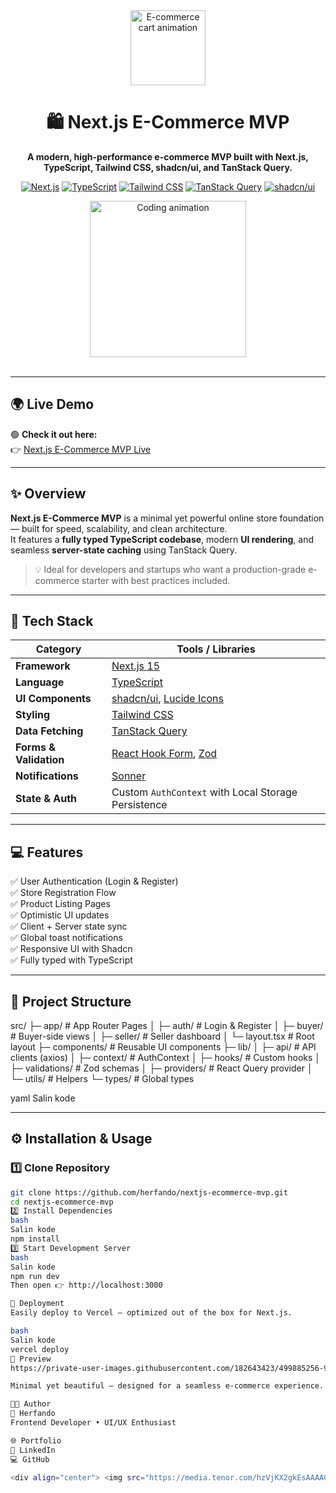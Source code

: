 <div align="center">
  <img src="https://media.tenor.com/3vXxg1O3Fz0AAAAC/shop-cart-shopping.gif" width="120" alt="E-commerce cart animation" />
  <h1>🛍️ Next.js E-Commerce MVP</h1>
  <p>
    <strong>A modern, high-performance e-commerce MVP built with Next.js, TypeScript, Tailwind CSS, shadcn/ui, and TanStack Query.</strong>
  </p>

  <p>
    <a href="https://nextjs.org"><img src="https://img.shields.io/badge/Next.js-15.5.4-black?style=for-the-badge&logo=next.js" alt="Next.js" /></a>
    <a href="https://www.typescriptlang.org/"><img src="https://img.shields.io/badge/TypeScript-5.6-blue?style=for-the-badge&logo=typescript" alt="TypeScript" /></a>
    <a href="https://tailwindcss.com/"><img src="https://img.shields.io/badge/TailwindCSS-3.4-38BDF8?style=for-the-badge&logo=tailwind-css" alt="Tailwind CSS" /></a>
    <a href="https://tanstack.com/query/latest"><img src="https://img.shields.io/badge/TanStack_Query-5-orange?style=for-the-badge&logo=react-query" alt="TanStack Query" /></a>
    <a href="https://ui.shadcn.com"><img src="https://img.shields.io/badge/shadcn/ui-Modern_UI-8B5CF6?style=for-the-badge&logo=shadcnui" alt="shadcn/ui" /></a>
  </p>

  <img src="https://media.tenor.com/x3DTPv6YdOAAAAAi/web-developer-coding.gif" width="250" alt="Coding animation" />

  <br />
  <br />
</div>

---

## 🌍 Live Demo

🟢 **Check it out here:**  
👉 [Next.js E-Commerce MVP Live](https://nextjs-ecommerce-mvp-tcl9-c2f2n15mm-herfandos-projects.vercel.app/buyer/before_login)

---

## ✨ Overview

**Next.js E-Commerce MVP** is a minimal yet powerful online store foundation — built for speed, scalability, and clean architecture.  
It features a **fully typed TypeScript codebase**, modern **UI rendering**, and seamless **server-state caching** using TanStack Query.

> 💡 Ideal for developers and startups who want a production-grade e-commerce starter with best practices included.

---

## 🚀 Tech Stack

| Category | Tools / Libraries |
|-----------|------------------|
| **Framework** | [Next.js 15](https://nextjs.org) |
| **Language** | [TypeScript](https://www.typescriptlang.org/) |
| **UI Components** | [shadcn/ui](https://ui.shadcn.com), [Lucide Icons](https://lucide.dev) |
| **Styling** | [Tailwind CSS](https://tailwindcss.com) |
| **Data Fetching** | [TanStack Query](https://tanstack.com/query/latest) |
| **Forms & Validation** | [React Hook Form](https://react-hook-form.com), [Zod](https://zod.dev) |
| **Notifications** | [Sonner](https://sonner.emilkowal.ski) |
| **State & Auth** | Custom `AuthContext` with Local Storage Persistence |

---

## 💻 Features

✅ User Authentication (Login & Register)  
✅ Store Registration Flow  
✅ Product Listing Pages  
✅ Optimistic UI updates  
✅ Client + Server state sync  
✅ Global toast notifications  
✅ Responsive UI with Shadcn  
✅ Fully typed with TypeScript  

---

## 🧱 Project Structure

src/
├─ app/ # App Router Pages
│ ├─ auth/ # Login & Register
│ ├─ buyer/ # Buyer-side views
│ ├─ seller/ # Seller dashboard
│ └─ layout.tsx # Root layout
├─ components/ # Reusable UI components
├─ lib/
│ ├─ api/ # API clients (axios)
│ ├─ context/ # AuthContext
│ ├─ hooks/ # Custom hooks
│ ├─ validations/ # Zod schemas
│ ├─ providers/ # React Query provider
│ └─ utils/ # Helpers
└─ types/ # Global types

yaml
Salin kode

---

## ⚙️ Installation & Usage

### 1️⃣ Clone Repository

```bash
git clone https://github.com/herfando/nextjs-ecommerce-mvp.git
cd nextjs-ecommerce-mvp
2️⃣ Install Dependencies
bash
Salin kode
npm install
3️⃣ Start Development Server
bash
Salin kode
npm run dev
Then open 👉 http://localhost:3000

🚢 Deployment
Easily deploy to Vercel — optimized out of the box for Next.js.

bash
Salin kode
vercel deploy
📸 Preview
https://private-user-images.githubusercontent.com/182643423/499885256-975d527b-27f0-4fc0-818f-73479212dbe7.png?jwt=eyJ0eXAiOiJKV1QiLCJhbGciOiJIUzI1NiJ9.eyJpc3MiOiJnaXRodWIuY29tIiwiYXVkIjoicmF3LmdpdGh1YnVzZXJjb250ZW50LmNvbSIsImtleSI6ImtleTUiLCJleHAiOjE3NjAxMDM4OTAsIm5iZiI6MTc2MDEwMzU5MCwicGF0aCI6Ii8xODI2NDM0MjMvNDk5ODg1MjU2LTk3NWQ1MjdiLTI3ZjAtNGZjMC04MThmLTczNDc5MjEyZGJlNy5wbmc_WC1BbXotQWxnb3JpdGhtPUFXUzQtSE1BQy1TSEEyNTYmWC1BbXotQ3JlZGVudGlhbD1BS0lBVkNPRFlMU0E1M1BRSzRaQSUyRjIwMjUxMDEwJTJGdXMtZWFzdC0xJTJGczMlMkZhd3M0X3JlcXVlc3QmWC1BbXotRGF0ZT0yMDI1MTAxMFQxMzM5NTBaJlgtQW16LUV4cGlyZXM9MzAwJlgtQW16LVNpZ25hdHVyZT0yODk0YjI3MTI2Y2Q4ZjM1NjYyODZiNzA1YjkxNDJjNWQxMjEzYTFmOGFlNzZjOWZiNzc4NzZjMTkxYTE1YzExJlgtQW16LVNpZ25lZEhlYWRlcnM9aG9zdCJ9.xZqPjYUdEDY24gmPG_tPRcuKNG9pnHwHm-38goN4fU4

Minimal yet beautiful — designed for a seamless e-commerce experience.

🧑‍💻 Author
👤 Herfando
Frontend Developer • UI/UX Enthusiast

🌐 Portfolio
💼 LinkedIn
💻 GitHub

<div align="center"> <img src="https://media.tenor.com/hzVjKX2gkEsAAAAC/success-rocket.gif" width="180" alt="Rocket animation" /> <br /><br /> <strong>⭐ Star this repo if you like it — it helps a lot!</strong> </div> ```